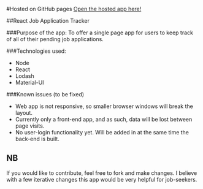 #Hosted on GitHub pages
[Open the hosted app here!](https://lyleinnes.github.io/projectFour/)

##React Job Application Tracker

###Purpose of the app:
To offer a single page app for users to keep track of all of their pending job applications.

###Technologies used:
* Node
* React
* Lodash
* Material-UI

###Known issues (to be fixed)
* Web app is not responsive, so smaller browser windows will break the layout.
* Currently only a front-end app, and as such, data will be lost between page visits.
* No user-login functionality yet. Will be added in at the same time the back-end is built.

NB
---
If you would like to contribute, feel free to fork and make changes. I believe with a few iterative changes this app would be very helpful for job-seekers.
